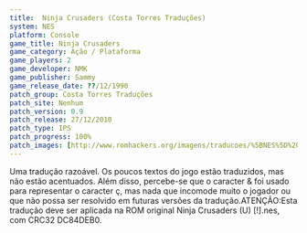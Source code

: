 ```yaml
---
title:  Ninja Crusaders (Costa Torres Traduções)
system: NES
platform: Console
game_title: Ninja Crusaders
game_category: Ação / Plataforma
game_players: 2
game_developer: NMK
game_publisher: Sammy
game_release_date: ??/12/1990
patch_group: Costa Torres Traduções
patch_site: Nenhum
patch_version: 0.9
patch_release: 27/12/2010
patch_type: IPS
patch_progress: 100%
patch_images: [http://www.romhackers.org/imagens/traducoes/%5BNES%5D%20Ninja%20Crusaders%20-%20Costa%20Torres%20Tradu%C3%A7%C3%B5es%20-%201.png,http://www.romhackers.org/imagens/traducoes/%5BNES%5D%20Ninja%20Crusaders%20-%20Costa%20Torres%20Tradu%C3%A7%C3%B5es%20-%202.png,http://www.romhackers.org/imagens/traducoes/%5BNES%5D%20Ninja%20Crusaders%20-%20Costa%20Torres%20Tradu%C3%A7%C3%B5es%20-%203.png]
---
```

Uma tradução razoável. Os poucos textos do jogo estão traduzidos, mas não estão acentuados. Além disso, percebe-se que o caracter & foi usado para representar o caracter ç, mas nada que incomode muito o jogador ou que não possa ser resolvido em futuras versões da tradução.ATENÇÃO:Esta tradução deve ser aplicada na ROM original Ninja Crusaders (U) [!].nes, com CRC32 DC84DEB0.
